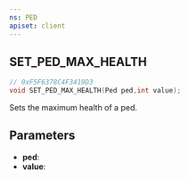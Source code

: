 ```yaml
---
ns: PED
apiset: client
---
```

## SET_PED_MAX_HEALTH

```c
// 0xF5F6378C4F3419D3
void SET_PED_MAX_HEALTH(Ped ped,int value);
```

Sets the maximum health of a ped.

## Parameters
* **ped**:
* **value**: